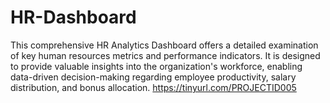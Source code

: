 # HR-Dashboard
This comprehensive HR Analytics Dashboard offers a detailed examination of key human resources metrics and performance indicators. It is designed to provide valuable insights into the organization's workforce, enabling data-driven decision-making regarding employee productivity, salary distribution, and bonus allocation.
https://tinyurl.com/PROJECTID005
